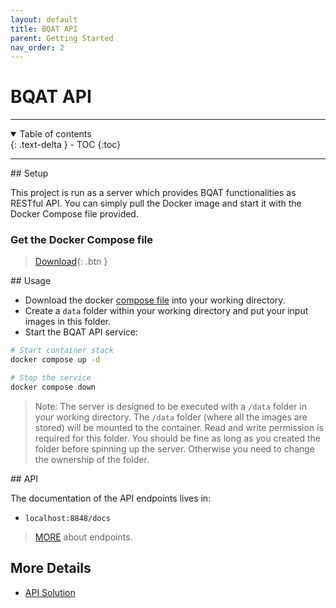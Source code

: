 ```yaml
---
layout: default
title: BQAT API
parent: Getting Started
nav_order: 2
---
```


# BQAT API

---
<details open markdown="block">
  <summary>
    Table of contents
  </summary>
  {: .text-delta }
- TOC
{:toc}
</details>

---


<a name="setup">
## Setup

This project is run as a server which provides BQAT functionalities as RESTful API. You can simply pull the Docker image and start it with the Docker Compose file provided.

### Get the Docker Compose file

> [Download](https://raw.githubusercontent.com/Biometix/bqat-api/main/compose.yaml){: .btn }


<a name="usage">
## Usage

+ Download the docker [compose file](https://raw.githubusercontent.com/Biometix/bqat-api/main/compose.yaml) into your working directory.
+ Create a `data` folder within your working directory and put your input images in this folder.
+ Start the BQAT API service:

``` sh
# Start container stack
docker compose up -d

# Stop the service
docker compose down
```

> Note: The server is designed to be executed with a `/data` folder in your working directory. The `/data` folder (where all the images are stored) will be mounted to the container. Read and write permission is required for this folder. You should be fine as long as you created the folder before spinning up the server. Otherwise you need to change the ownership of the folder.

<a name="api">
## API

The documentation of the API endpoints lives in:

* `localhost:8848/docs`

> [MORE](https://biometix.github.io/solutions/api.html) about endpoints.

## More Details
+ [API Solution](https://biometix.github.io/solutions/api.html)
